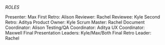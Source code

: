 *ROLES*

Presenter: Max 
First Retro: Alison 
Reviewer: Rachel 
Reviewee: Kyle 
Second Retro: Aditya 
Product Owner: Kyle 
Scrum Master: Rachel 
Document Coordinator: Alison 
Testing/QA Coordinator: Aditya 
UX Coordinator: Maxwell 
Final Presentation Leaders: Kyle/Max/Both 
Final Retro Leader: Rachel
